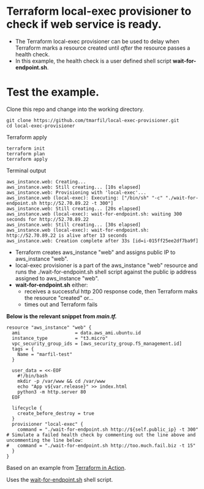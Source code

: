 # Terraform local-exec provisioner to check if web service is ready.

- The Terraform local-exec provisioner can be used to delay when Terraform marks a resource created until _after_ the resource passes a health check.
- In this example, the health check is a user defined shell script **wait-for-endpoint.sh**.

# Test the example.

Clone this repo and change into the working directory.
```
git clone https://github.com/tmarfil/local-exec-provisioner.git
cd local-exec-provisioner
```
Terraform apply
```
terraform init
terraform plan
terraform apply
```
Terminal output
```
aws_instance.web: Creating...
aws_instance.web: Still creating... [10s elapsed]
aws_instance.web: Provisioning with 'local-exec'...
aws_instance.web (local-exec): Executing: ["/bin/sh" "-c" "./wait-for-endpoint.sh http://52.70.89.22 -t 300"]
aws_instance.web: Still creating... [20s elapsed]
aws_instance.web (local-exec): wait-for-endpoint.sh: waiting 300 seconds for http://52.70.89.22
aws_instance.web: Still creating... [30s elapsed]
aws_instance.web (local-exec): wait-for-endpoint.sh: http://52.70.89.22 is alive after 13 seconds
aws_instance.web: Creation complete after 33s [id=i-015ff25ee2df7ba9f]
```
- Terraform creates aws_instance "web" and assigns public IP to aws_instance "web".
- local-exec provisioner is a part of the aws_instance "web" resource and runs the ./wait-for-endpoint.sh shell script against the public ip address assigned to aws_instance "web".
- **wait-for-endpoint.sh** either:
  - receives a successful http 200 response code, then Terraform maks the resource "created" or...
  - times out and Terraform fails

**Below is the relevant snippet from _main.tf._**

```
resource "aws_instance" "web" {
  ami                    = data.aws_ami.ubuntu.id
  instance_type          = "t3.micro"
  vpc_security_group_ids = [aws_security_group.f5_management.id]
  tags = {
    Name = "marfil-test"
  }

  user_data = <<-EOF
    #!/bin/bash
    mkdir -p /var/www && cd /var/www
    echo "App v${var.release}" >> index.html
    python3 -m http.server 80
  EOF

  lifecycle {
    create_before_destroy = true
  }
  provisioner "local-exec" {
    command = "./wait-for-endpoint.sh http://${self.public_ip} -t 300"
# Simulate a failed health check by commenting out the line above and uncommenting the line below:
#   command = "./wait-for-endpoint.sh http://too.much.fail.biz -t 15"
  }
}
```

Based on an example from [Terraform in Action](https://www.manning.com/books/terraform-in-action).

Uses the [wait-for-endpoint.sh](https://github.com/cec/wait-for-endpoint/blob/master/wait-for-endpoint.sh) shell script.
